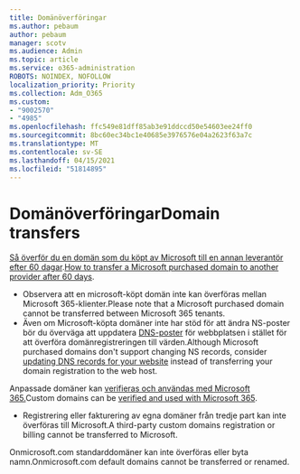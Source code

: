 ```yaml
---
title: Domänöverföringar
ms.author: pebaum
author: pebaum
manager: scotv
ms.audience: Admin
ms.topic: article
ms.service: o365-administration
ROBOTS: NOINDEX, NOFOLLOW
localization_priority: Priority
ms.collection: Adm_O365
ms.custom:
- "9002570"
- "4985"
ms.openlocfilehash: ffc549e81dff85ab3e91ddccd50e54603ee24ff0
ms.sourcegitcommit: 8bc60ec34bc1e40685e3976576e04a2623f63a7c
ms.translationtype: MT
ms.contentlocale: sv-SE
ms.lasthandoff: 04/15/2021
ms.locfileid: "51814895"
---
```

# <a name="domain-transfers"></a><span data-ttu-id="1b21f-102">Domänöverföringar</span><span class="sxs-lookup"><span data-stu-id="1b21f-102">Domain transfers</span></span>

<span data-ttu-id="1b21f-103">[Så överför du en domän som du köpt av Microsoft till en annan leverantör efter 60 dagar](https://docs.microsoft.com/microsoft-365/admin/get-help-with-domains/transfer-a-domain-from-microsoft-to-another-host).</span><span class="sxs-lookup"><span data-stu-id="1b21f-103">[How to transfer a Microsoft purchased domain to another provider after 60 days](https://docs.microsoft.com/microsoft-365/admin/get-help-with-domains/transfer-a-domain-from-microsoft-to-another-host).</span></span>

- <span data-ttu-id="1b21f-104">Observera att en microsoft-köpt domän inte kan överföras mellan Microsoft 365-klienter.</span><span class="sxs-lookup"><span data-stu-id="1b21f-104">Please note that a Microsoft purchased domain cannot be transferred between Microsoft 365 tenants.</span></span>
- <span data-ttu-id="1b21f-105">Även om Microsoft-köpta domäner inte har stöd för att ändra NS-poster bör du överväga att uppdatera [DNS-poster](https://docs.microsoft.com/microsoft-365/admin/dns/update-dns-records-to-retain-current-hosting-provider?view=o365-worldwide) för webbplatsen i stället för att överföra domänregistreringen till värden.</span><span class="sxs-lookup"><span data-stu-id="1b21f-105">Although Microsoft purchased domains don't support changing NS records, consider [updating DNS records for your website](https://docs.microsoft.com/microsoft-365/admin/dns/update-dns-records-to-retain-current-hosting-provider?view=o365-worldwide) instead of transferring your domain registration to the web host.</span></span>

<span data-ttu-id="1b21f-106">Anpassade domäner kan [verifieras och användas med Microsoft 365.](https://docs.microsoft.com/microsoft-365/admin/setup/add-domain?view=o365-worldwide)</span><span class="sxs-lookup"><span data-stu-id="1b21f-106">Custom domains can be [verified and used with Microsoft 365](https://docs.microsoft.com/microsoft-365/admin/setup/add-domain?view=o365-worldwide).</span></span>

- <span data-ttu-id="1b21f-107">Registrering eller fakturering av egna domäner från tredje part kan inte överföras till Microsoft.</span><span class="sxs-lookup"><span data-stu-id="1b21f-107">A third-party custom domains registration or billing cannot be transferred to Microsoft.</span></span>

<span data-ttu-id="1b21f-108">Onmicrosoft.com standarddomäner kan inte överföras eller byta namn.</span><span class="sxs-lookup"><span data-stu-id="1b21f-108">Onmicrosoft.com default domains cannot be transferred or renamed.</span></span>
